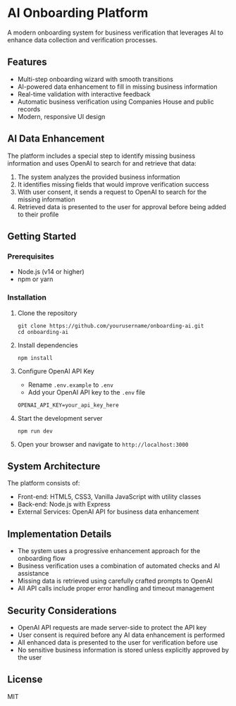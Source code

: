 # AI Onboarding Platform

A modern onboarding system for business verification that leverages AI to enhance data collection and verification processes.

## Features

- Multi-step onboarding wizard with smooth transitions
- AI-powered data enhancement to fill in missing business information
- Real-time validation with interactive feedback
- Automatic business verification using Companies House and public records
- Modern, responsive UI design

## AI Data Enhancement

The platform includes a special step to identify missing business information and uses OpenAI to search for and retrieve that data:

1. The system analyzes the provided business information
2. It identifies missing fields that would improve verification success
3. With user consent, it sends a request to OpenAI to search for the missing information
4. Retrieved data is presented to the user for approval before being added to their profile

## Getting Started

### Prerequisites

- Node.js (v14 or higher)
- npm or yarn

### Installation

1. Clone the repository
   ```
   git clone https://github.com/yourusername/onboarding-ai.git
   cd onboarding-ai
   ```

2. Install dependencies
   ```
   npm install
   ```

3. Configure OpenAI API Key
   - Rename `.env.example` to `.env`
   - Add your OpenAI API key to the `.env` file
   ```
   OPENAI_API_KEY=your_api_key_here
   ```

4. Start the development server
   ```
   npm run dev
   ```

5. Open your browser and navigate to `http://localhost:3000`

## System Architecture

The platform consists of:

- Front-end: HTML5, CSS3, Vanilla JavaScript with utility classes
- Back-end: Node.js with Express
- External Services: OpenAI API for business data enhancement

## Implementation Details

- The system uses a progressive enhancement approach for the onboarding flow
- Business verification uses a combination of automated checks and AI assistance
- Missing data is retrieved using carefully crafted prompts to OpenAI
- All API calls include proper error handling and timeout management

## Security Considerations

- OpenAI API requests are made server-side to protect the API key
- User consent is required before any AI data enhancement is performed
- All enhanced data is presented to the user for verification before use
- No sensitive business information is stored unless explicitly approved by the user

## License

MIT 